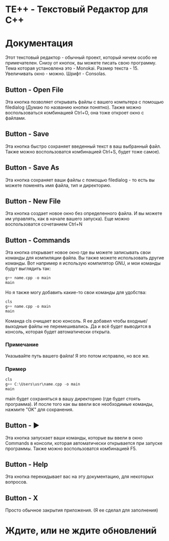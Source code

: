 # TE++ - Текстовый Редактор для C++

# Документация

Этот текстовый редактор - обычный проект, который ничем особо не примечателен.
Снизу от кнопок, вы можете писать свою программу.
Тема которая установлена это - Monokai.
Размер текста - 15.
Увеличивать окно - можно.
Шрифт - Consolas.

## Button - Open File
Эта кнопка позволяет открывать файлы с вашего компьтера с помощью filedialog
(Думаю по названию кнопки понятно).
Также можно воспользоваться комбинацией Ctrl+O, она тоже откроет окно с файлами.

## Button - Save
Эта кнопка быстро сохраняет введенный текст в ваш выбранный файл.
Также можно воспользоватся комбинацией Ctrl+S, будет тоже самое).

## Button - Save As
Эта кнопка сохраняет ваши файлы с помощью filedialog - 
то есть вы можете поменять имя файла, тип и директорию.

## Button - New File
Эта кнопка создает новое окно без определенного файла.
И вы можете им управлять, как в начале вашего запуска).
Еще можно воспользоватся сочетанием Ctrl+N

## Button - Commands
Эта кнопка открывает новое окно где вы можете записывать свои команды для 
компиляции файла.
Вы также можете использовать другие команды.
Вот например я использую компилятор GNU, и мои команды будут выглядить так:

```c++
g++ name.cpp -o main
main 
```

Но я также могу добавить какие-то свои команды для удобства:

```c++
cls
g++ name.cpp -o main
main
```

Команда cls очищает всю консоль. Я ее добавил чтобы входные/выходные файлы не перемешивались.
Да и всё будет выводится в консоль, которая будет автоматически открыта.

### Примечание
Указывайте путь вашего файла! Я это потом исправлю, но все же.

### Пример
```c++
cls
g++ C:\Users\usr\name.cpp -o main
main
```

main будет сохраняться в вашу директорию (где будет стоять программа).
И после того как вы ввели все необходимые команды, нажмите "OK" для сохранения.

## Button - ▶
Эта кнопка запускает ваши команды, которые вы ввели в окно Commands в консоли, 
которая автоматически открывается при запуске программы.
Также можно воспользоватся комбинацией F5.

## Button - Help
Эта кнопка перекидывает вас на эту документацию, для некоторых вопросов.

## Button - X
Просто обычное закрытия приложения. (Я ее сделал для заполнения)


# Ждите, или не ждите обновлений 

